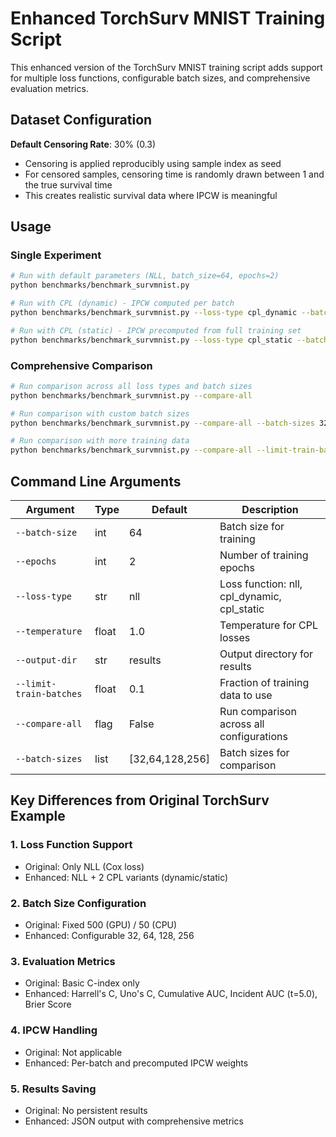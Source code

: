 # Enhanced TorchSurv MNIST Training Script

This enhanced version of the TorchSurv MNIST training script adds support for multiple loss functions, configurable batch sizes, and comprehensive evaluation metrics.

## Dataset Configuration

**Default Censoring Rate**: 30% (0.3)
- Censoring is applied reproducibly using sample index as seed
- For censored samples, censoring time is randomly drawn between 1 and the true survival time
- This creates realistic survival data where IPCW is meaningful

## Usage

### Single Experiment
```bash
# Run with default parameters (NLL, batch_size=64, epochs=2)
python benchmarks/benchmark_survmnist.py

# Run with CPL (dynamic) - IPCW computed per batch
python benchmarks/benchmark_survmnist.py --loss-type cpl_dynamic --batch-size 64 --epochs 5

# Run with CPL (static) - IPCW precomputed from full training set
python benchmarks/benchmark_survmnist.py --loss-type cpl_static --batch-size 64 --epochs 5
```

### Comprehensive Comparison
```bash
# Run comparison across all loss types and batch sizes
python benchmarks/benchmark_survmnist.py --compare-all

# Run comparison with custom batch sizes
python benchmarks/benchmark_survmnist.py --compare-all --batch-sizes 32 64 128 256

# Run comparison with more training data
python benchmarks/benchmark_survmnist.py --compare-all --limit-train-batches 0.2
```


## Command Line Arguments

| Argument | Type | Default | Description |
|----------|------|---------|-------------|
| `--batch-size` | int | 64 | Batch size for training |
| `--epochs` | int | 2 | Number of training epochs |
| `--loss-type` | str | nll | Loss function: nll, cpl_dynamic, cpl_static |
| `--temperature` | float | 1.0 | Temperature for CPL losses |
| `--output-dir` | str | results | Output directory for results |
| `--limit-train-batches` | float | 0.1 | Fraction of training data to use |
| `--compare-all` | flag | False | Run comparison across all configurations |
| `--batch-sizes` | list | [32,64,128,256] | Batch sizes for comparison |


## Key Differences from Original TorchSurv Example

### 1. **Loss Function Support**
- Original: Only NLL (Cox loss)
- Enhanced: NLL + 2 CPL variants (dynamic/static)

### 2. **Batch Size Configuration**
- Original: Fixed 500 (GPU) / 50 (CPU)
- Enhanced: Configurable 32, 64, 128, 256

### 3. **Evaluation Metrics**
- Original: Basic C-index only
- Enhanced: Harrell's C, Uno's C, Cumulative AUC, Incident AUC (t=5.0), Brier Score

### 4. **IPCW Handling**
- Original: Not applicable
- Enhanced: Per-batch and precomputed IPCW weights

### 5. **Results Saving**
- Original: No persistent results
- Enhanced: JSON output with comprehensive metrics
